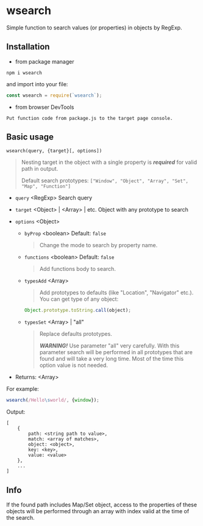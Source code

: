 # wsearch
Simple function to search values (or properties) in objects by RegExp.
## Installation
- from package manager
```
npm i wsearch
```
and import into your file:
```js
const wsearch = require(`wsearch`);
```
- from browser DevTools
```
Put function code from package.js to the target page console.
```
## Basic usage
```
wsearch(query, {target}[, options])
```
> Nesting target in the object with a single property is ***required*** for valid path in output.
>
> Default search prototypes: `["Window", "Object", "Array", "Set", "Map", "Function"]`
- `query` \<RegExp\> Search query
- `target` \<Object\> | \<Array\> | etc. Object with any prototype to search
- `options` \<Object\>
	- `byProp` \<boolean\> Default: `false`
		> Change the mode to search by property name.
	- `functions` \<boolean\> Default: `false`
		> Add functions body to search.
	- `typesAdd` \<Array\>
		> Add prototypes to defaults (like "Location", "Navigator" etc.). You can get type of any object:
		```js
		Object.prototype.toString.call(object);
		```
	- `typesSet` \<Array\> | "all"
		> Replace defaults prototypes.
		>
		> ***WARNING!*** Use parameter "all" very carefully. With this parameter search will be performed in all prototypes that are found and will take a very long time. Most of the time this option value is not needed.
	
- Returns: \<Array\>

For example:
```js
wsearch(/Hello\sworld/, {window});
```
Output:
```
[
	{
		path: <string path to value>,
		match: <array of matches>,
		object: <object>,
		key: <key>,
		value: <value>
	},
	...
]
```
## Info
If the found path includes Map/Set object, access to the properties of these objects will be performed through an array with index valid at the time of the search.
